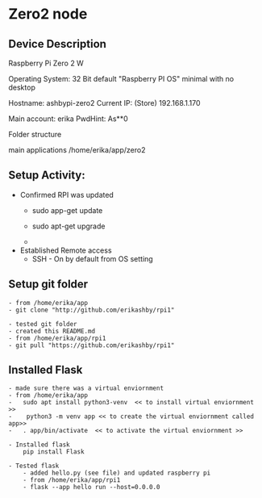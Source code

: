 # Zero2 node

## Device Description
Raspberry Pi Zero 2 W

Operating System: 32 Bit default "Raspberry PI OS" minimal with no desktop

Hostname: ashbypi-zero2
Current IP: (Store) 192.168.1.170

Main account: erika
PwdHint: As**0

Folder structure

main applications /home/erika/app/zero2

## Setup Activity:
- Confirmed RPI was updated
    - sudo app-get update
    - sudo apt-get upgrade
 
    - 
- Established Remote access
    - SSH - On by default from OS setting

## Setup git folder
    - from /home/erika/app
    - git clone "http://github.com/erikashby/rpi1"

    - tested git folder
    - created this README.md
    - from /home/erika/app/rpi1
    - git pull "https://github.com/erikashby/rpi1"


## Installed Flask
    - made sure there was a virtual enviornment
    - from /home/erika/app
    -   sudo apt install python3-venv  << to install virtual enviornment >>
    -    python3 -m venv app << to create the virtual enviornment called app>>
    -   . app/bin/activate  << to activate the virtual enviornment >>

    - Installed flask
        pip install Flask

    - Tested flask
        - added hello.py (see file) and updated raspberry pi
        - from /home/erika/app/rpi1
        - flask --app hello run --host=0.0.0.0
